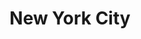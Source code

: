 ---
title:			"New York City"
post_path:	2016-10-01-new-york
date_start:	October 2016
lat:        40.7128
lon:        -74.0060
metadata:
  - year: 2016
  - cities:
      - NYC
  - states:
      - New York
  - countries:
      - United States
  - continents:
      - North America
  - regions:
      - United States
photos:
  - ext:    01.jpg
    class:  vertical
---